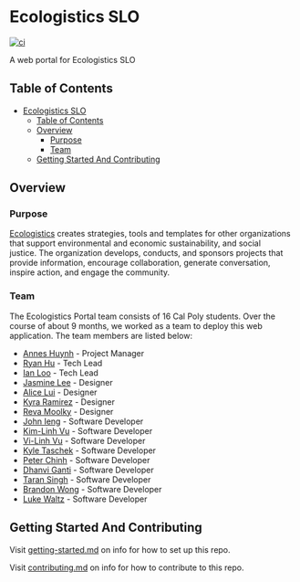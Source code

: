 # Ecologistics SLO

[![ci](https://github.com/hack4impact-calpoly/ecologistics-portal/actions/workflows/ci.yml/badge.svg?branch=main)](https://github.com/hack4impact-calpoly/ecologistics-portal/actions/workflows/ci.yml)

A web portal for Ecologistics SLO

## Table of Contents

- [Ecologistics SLO](#ecologistics-slo)
  - [Table of Contents](#table-of-contents)
  - [Overview](#overview)
    - [Purpose](#purpose)
    - [Team](#team)
  - [Getting Started And Contributing](#getting-started-and-contributing)

## Overview

### Purpose

[Ecologistics](https://ecologistics.org/) creates strategies, tools and templates for other organizations that support environmental and economic sustainability, and social justice. The organization develops, conducts, and sponsors projects that provide information, encourage collaboration, generate conversation, inspire action, and engage the community.

### Team


The Ecologistics Portal team consists of 16 Cal Poly students. Over the course of about 9 months, we worked as a team to deploy this web application. The team members are listed below:

- [Annes Huynh](https://www.linkedin.com/in/annes-huynh/) - Project Manager
- [Ryan Hu](https://www.linkedin.com/in/ryan-hu/) - Tech Lead
- [Ian Loo](https://www.linkedin.com/in/ian-loo-b35078197/) - Tech Lead
- [Jasmine Lee](https://www.linkedin.com/in/jasminelee16/) - Designer
- [Alice Lui](https://www.linkedin.com/in/alicesylui/) - Designer
- [Kyra Ramirez](https://www.linkedin.com/in/kyra-ramirez-aa8bb2233/) - Designer
- [Reva Moolky](https://www.linkedin.com/in/reva-moolky/) - Designer
- [John Ieng](https://www.linkedin.com/in/johnieng/) - Software Developer
- [Kim-Linh Vu](https://www.linkedin.com/in/kim-linh-vu-a97816197/) - Software Developer
- [Vi-Linh Vu](https://www.linkedin.com/) - Software Developer
- [Kyle Taschek](https://www.linkedin.com/in/kyle-taschek-555923223/) - Software Developer
- [Peter Chinh](https://www.linkedin.com/in/peterchinh/) - Software Developer
- [Dhanvi Ganti](https://www.linkedin.com/in/dhanviganti/) - Software Developer
- [Taran Singh](https://www.linkedin.com/in/tarannssingh/) - Software Developer
- [Brandon Wong](https://www.linkedin.com/in/wbrandon25/) - Software Developer
- [Luke Waltz](https://www.linkedin.com/in/luke-waltz-41902a253/) - Software Developer


## Getting Started And Contributing

Visit [getting-started.md](docs/getting-started.md) on info for how to set up this repo.

Visit [contributing.md](docs/contributing.md) on info for how to contribute to this repo.
